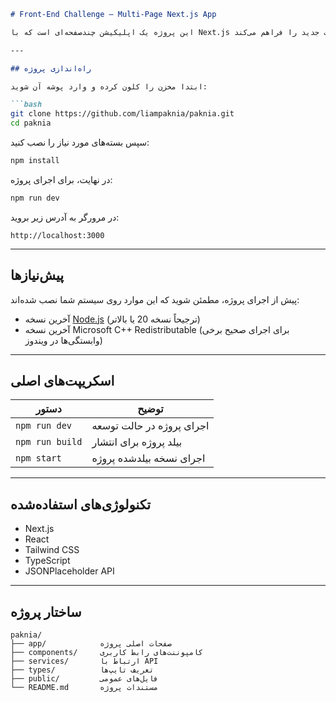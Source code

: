 
````markdown
# Front-End Challenge – Multi-Page Next.js App

این پروژه یک اپلیکیشن چندصفحه‌ای است که با Next.js ساخته شده و قابلیت مشاهده لیست پست‌ها، جستجو در میان آن‌ها و ارسال پست جدید را فراهم می‌کند.

---

## راه‌اندازی پروژه

ابتدا مخزن را کلون کرده و وارد پوشه آن شوید:

```bash
git clone https://github.com/liampaknia/paknia.git
cd paknia
````

سپس بسته‌های مورد نیاز را نصب کنید:

```bash
npm install
```

در نهایت، برای اجرای پروژه:

```bash
npm run dev
```

در مرورگر به آدرس زیر بروید:

```
http://localhost:3000
```

---

## پیش‌نیازها

پیش از اجرای پروژه، مطمئن شوید که این موارد روی سیستم شما نصب شده‌اند:

* آخرین نسخه [Node.js](https://nodejs.org/) (ترجیحاً نسخه 20 یا بالاتر)
* آخرین نسخه Microsoft C++ Redistributable (برای اجرای صحیح برخی وابستگی‌ها در ویندوز)

---

## اسکریپت‌های اصلی

| دستور           | توضیح                     |
| --------------- | ------------------------- |
| `npm run dev`   | اجرای پروژه در حالت توسعه |
| `npm run build` | بیلد پروژه برای انتشار    |
| `npm start`     | اجرای نسخه بیلدشده پروژه  |

---

## تکنولوژی‌های استفاده‌شده

* Next.js
* React
* Tailwind CSS
* TypeScript
* JSONPlaceholder API

---

## ساختار پروژه

```
paknia/
├── app/            صفحات اصلی پروژه
├── components/     کامپوننت‌های رابط کاربری
├── services/       ارتباط با API
├── types/          تعریف تایپ‌ها
├── public/         فایل‌های عمومی
└── README.md       مستندات پروژه
```
